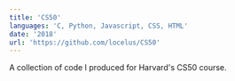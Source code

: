 ```yaml
---
title: 'CS50'
languages: 'C, Python, Javascript, CSS, HTML'
date: '2018'
url: 'https://github.com/locelus/CS50'
---
```

A collection of code I produced for Harvard's CS50 course.

